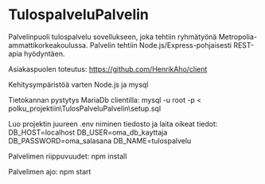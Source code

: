# TulospalveluPalvelin

Palvelinpuoli tulospalvelu sovellukseen, joka tehtiin ryhmätyönä Metropolia-ammattikorkeakoulussa.
Palvelin tehtiin Node.js/Express-pohjaisesti REST-apia hyödyntäen. 

Asiakaspuolen toteutus: https://github.com/HenrikAho/client

Kehitysympäristöä varten Node.js ja mysql

Tietokannan pystytys MariaDb clientilla:
mysql -u root -p < polku_projektiin\TulosPalveluPalvelin\setup.sql

Luo projektin juureen .env niminen tiedosto ja laita oikeat tiedot:
DB_HOST=localhost
DB_USER=oma_db_kayttaja
DB_PASSWORD=oma_salasana
DB_NAME=tulospalvelu

Palvelimen riippuvuudet:
npm install

Palvelimen ajo:
npm start